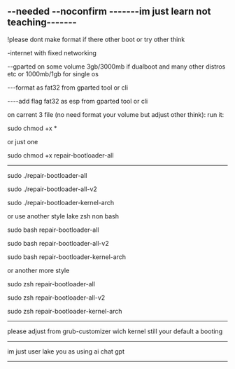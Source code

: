 --needed --noconfirm
-------im just learn not teaching-------
-

!please dont make format if there other boot or try other think

-internet with fixed networking

--gparted on some volume 3gb/3000mb if dualboot and many other distros etc or 1000mb/1gb for single os

---format as fat32 from gparted tool or cli

----add flag fat32 as esp from gparted tool or cli




on carrent 3 file (no need format your volume but adjust other think):
run it:

sudo chmod +x *

or just one

sudo chmod +x repair-bootloader-all

----------------------------------------
sudo ./repair-bootloader-all


sudo ./repair-bootloader-all-v2


sudo ./repair-bootloader-kernel-arch


or use another style lake zsh non bash

sudo bash repair-bootloader-all

sudo bash repair-bootloader-all-v2

sudo bash repair-bootloader-kernel-arch


or another more style


sudo zsh repair-bootloader-all

sudo zsh repair-bootloader-all-v2

sudo zsh repair-bootloader-kernel-arch
___________________________________________
please adjust from grub-customizer wich kernel still your default a booting
___________________________________________
im just user lake you as using ai chat gpt
___________________________________________
